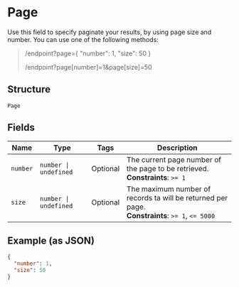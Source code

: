 
# Page

Use this field to specify paginate your results, by using page size and number. You can use one of the following methods:

> /endpoint?page={ "number": 1, "size": 50 }
> 
> /endpoint?page[number]=1&page[size]=50

## Structure

`Page`

## Fields

| Name | Type | Tags | Description |
|  --- | --- | --- | --- |
| `number` | `number \| undefined` | Optional | The current page number of the page to be retrieved.<br>**Constraints**: `>= 1` |
| `size` | `number \| undefined` | Optional | The maximum number of records ta will be returned per page.<br>**Constraints**: `>= 1`, `<= 5000` |

## Example (as JSON)

```json
{
  "number": 1,
  "size": 50
}
```

